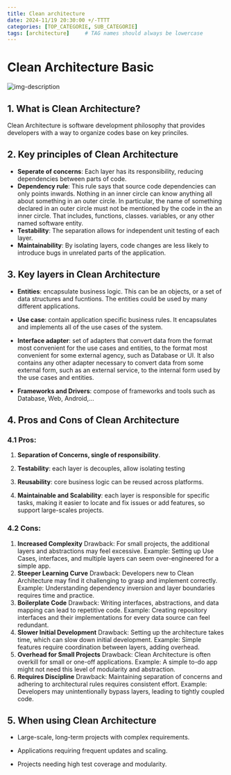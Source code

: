 ```yaml
---
title: Clean architecture
date: 2024-11/19 20:30:00 +/-TTTT
categories: [TOP_CATEGORIE, SUB_CATEGORIE]
tags: [architecture]     # TAG names should always be lowercase
---
```


# Clean Architecture Basic

![img-description](https://blog.cleancoder.com/uncle-bob/images/2012-08-13-the-clean-architecture/CleanArchitecture.jpg)

## 1. What is Clean Architecture?

Clean Architecture is software development philosophy that provides developers with a way to organize codes base on key princiles.

## 2. Key principles of Clean Architecture

- **Seperate of concerns**: Each layer has its responsibility, reducing dependencies between parts of code.
- **Dependency rule**: This rule says that source code dependencies can only points inwards. Nothing in an inner circle can know anything all about something in an outer circle. In particular, the name of something declared in an outer circle must not be mentioned by the code in the an inner circle. That includes, functions, classes. variables, or any other named software entity.
- **Testability**: The separation allows for independent unit testing of each layer.
- **Maintainability**: By isolating layers, code changes are less likely to introduce bugs in unrelated parts of the application.

## 3. Key layers in Clean Architecture

- **Entities**: encapsulate business logic. This can be an objects, or a set of data structures and fucntions. The entities could be used by many different applications.

- **Use case**: contain application specific business rules. It encapsulates and implements all of the use cases of the system.

- **Interface adapter**: set of adapters that convert data from the format most convenient for the use cases and entities, to the format most convenient for some external agency, such as Database or UI. It also contains any other adapter necessary to convert data from some external form, such as an external service, to the internal form used by the use cases and entities.

- **Frameworks and Drivers**: compose of frameworks and tools such as Database, Web, Android,...

## 4. Pros and Cons of Clean Architecture

### 4.1 Pros:

1. **Separation of Concerns, single of responsibility**.

2. **Testability**: each layer is decouples, allow isolating testing

3. **Reusability**: core business logic can be reused across platforms.

4. **Maintainable and Scalability**: each layer is responsible for specific tasks, making it easier to locate and fix issues or add features, so support large-scales projects.

### 4.2 Cons:

1. **Increased Complexity**
Drawback: For small projects, the additional layers and abstractions may feel excessive.
Example: Setting up Use Cases, interfaces, and multiple layers can seem over-engineered for a simple app.
2. **Steeper Learning Curve**
Drawback: Developers new to Clean Architecture may find it challenging to grasp and implement correctly.
Example: Understanding dependency inversion and layer boundaries requires time and practice.
3. **Boilerplate Code**
Drawback: Writing interfaces, abstractions, and data mapping can lead to repetitive code.
Example: Creating repository interfaces and their implementations for every data source can feel redundant.
4. **Slower Initial Development**
Drawback: Setting up the architecture takes time, which can slow down initial development.
Example: Simple features require coordination between layers, adding overhead.
5. **Overhead for Small Projects**
Drawback: Clean Architecture is often overkill for small or one-off applications.
Example: A simple to-do app might not need this level of modularity and abstraction.
6. **Requires Discipline**
Drawback: Maintaining separation of concerns and adhering to architectural rules requires consistent effort.
Example: Developers may unintentionally bypass layers, leading to tightly coupled code.

## 5. When using Clean Architecture

- Large-scale, long-term projects with complex requirements.

- Applications requiring frequent updates and scaling.

- Projects needing high test coverage and modularity.
